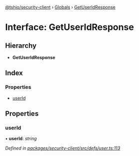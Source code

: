 [@tshio/security-client](../README.md) › [Globals](../globals.md) › [GetUserIdResponse](getuseridresponse.md)

# Interface: GetUserIdResponse

## Hierarchy

* **GetUserIdResponse**

## Index

### Properties

* [userId](getuseridresponse.md#markdown-header-userid)

## Properties

###  userId

• **userId**: *string*

*Defined in [packages/security-client/src/defs/user.ts:113](https://github.com/TheSoftwareHouse/rad-modules-tools/blob/22a789f/packages/security-client/src/defs/user.ts#L113)*
